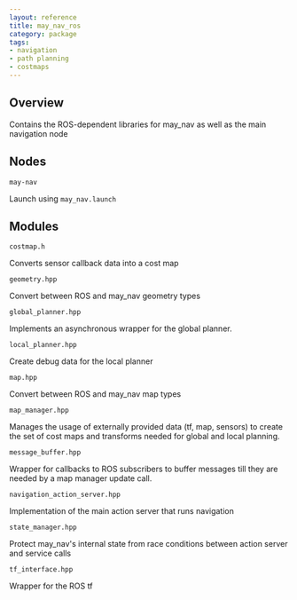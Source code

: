 ```yaml
---
layout: reference
title: may_nav_ros
category: package
tags: 
- navigation
- path planning
- costmaps
---
```


## Overview
Contains the ROS-dependent libraries for may_nav as well as the main navigation node

## Nodes
``may-nav``

Launch using ``may_nav.launch``

## Modules

`costmap.h` 

Converts sensor callback data into a cost map

`geometry.hpp`

Convert between ROS and may_nav geometry types

`global_planner.hpp`

Implements an asynchronous wrapper for the global planner.

`local_planner.hpp`

Create debug data for the local planner

`map.hpp`

Convert between ROS and may_nav map types

`map_manager.hpp`

Manages the usage of externally provided data (tf, map, sensors) to create the set of cost maps and transforms needed for global and local planning.

`message_buffer.hpp`

Wrapper for callbacks to ROS subscribers to buffer messages till they are needed by a map manager update call.

`navigation_action_server.hpp` 

Implementation of the main action server that runs navigation

`state_manager.hpp`

Protect may_nav's internal state from race conditions between action server and service calls

`tf_interface.hpp`

Wrapper for the ROS tf




